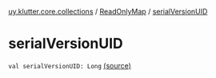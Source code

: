 [uy.klutter.core.collections](../index.md) / [ReadOnlyMap](index.md) / [serialVersionUID](.)


# serialVersionUID
`val serialVersionUID: Long` [(source)](https://github.com/kohesive/klutter/blob/master/core-jdk6/src/main/kotlin/uy/klutter/core/common/Immutable.kt#L165)


